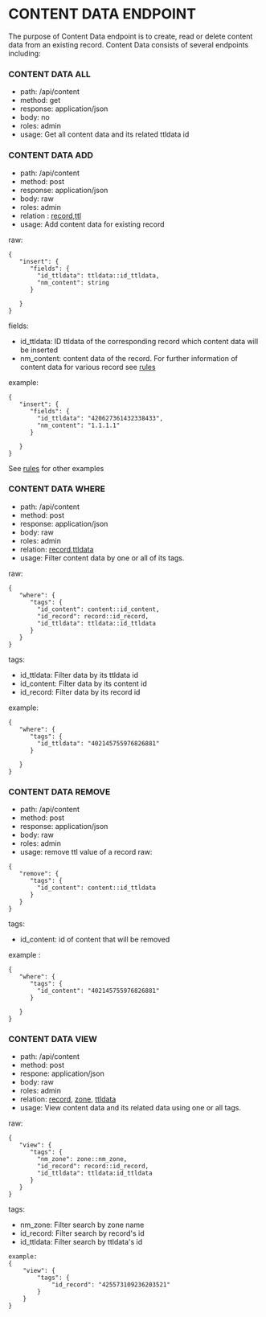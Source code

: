 # CONTENT DATA ENDPOINT
The purpose of Content Data endpoint is to create, read or delete content data from an existing record.
Content Data consists of several endpoints including:

### CONTENT DATA ALL
- path: /api/content
- method: get
- response: application/json
- body: no
- roles: admin
- usage: Get all content data and its related ttldata id

### CONTENT DATA ADD
- path: /api/content
- method: post
- response: application/json
- body: raw
- roles: admin
- relation : [record](record.md),[ttl](ttl.md)
- usage: Add content data for existing record

raw:
```
{
   "insert": {
      "fields": {
      	"id_ttldata": ttldata::id_ttldata,
        "nm_content": string
      }
      	
   }
}
```
fields:
- id_ttldata: ID ttldata of the corresponding record which content data will be inserted
- nm_content: content data of the record. For further information of content data for various record see [rules](RULES.md)

example:
```
{
   "insert": {
      "fields": {
      	"id_ttldata": "420627361432338433",
        "nm_content": "1.1.1.1"
      }
      	
   }
}
```
See [rules](RULES_add_record.md#connecting-acnameaaatxt-record-to-ttl-data)  for other examples

### CONTENT DATA WHERE

- path: /api/content
- method: post
- response: application/json
- body: raw
- roles: admin
- relation: [record](record.md),[ttldata](ttldata.md)
- usage: Filter content data by one or all of its tags.

raw:
```
{
   "where": {
      "tags": {
        "id_content": content::id_content,
        "id_record": record::id_record,
      	"id_ttldata": ttldata::id_ttldata
      }
   }
}
```

tags:
- id_ttldata: Filter data by its ttldata id
- id_content: Filter data by its content id
- id_record: Filter data by its record id

example:
```
{
   "where": {
      "tags": {
      	"id_ttldata": "402145755976826881"
      }
      	
   }
}
```
### CONTENT DATA REMOVE
- path: /api/content
- method: post
- response: application/json
- body: raw
- roles: admin
- usage: remove ttl value of a record
raw:
```
{
   "remove": {
      "tags": {
      	"id_content": content::id_ttldata
      }
   }
}
```
tags:
- id_content: id of content that will be removed

example : 
```
{
   "where": {
      "tags": {
      	"id_content": "402145755976826881"
      }
      	
   }
}
```

### CONTENT DATA VIEW
- path: /api/content
- method: post
- respone: application/json
- body: raw
- roles: admin
- relation: [record](record.md), [zone](zone.md), [ttldata](ttldata.md)
- usage: View content data and its related data using one or all tags.

raw:
```
{
   "view": {
      "tags": {
      	"nm_zone": zone::nm_zone,
        "id_record": record::id_record,
        "id_ttldata": ttldata:id_ttldata
      }     	
   }
}
```
tags:
- nm_zone: Filter search by zone name
- id_record: Filter search by record's id
- id_ttldata: Filter search by ttldata's id

```
example:
{
    "view": {
        "tags": {
            "id_record": "425573109236203521"
        }
    }
}
```